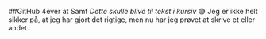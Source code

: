 ##GitHub 4ever at Samf
*Dette skulle blive til tekst i kursiv*
 :sweat_smile:
Jeg er ikke helt sikker på, at jeg har gjort det rigtige, men nu har jeg prøvet at skrive et eller andet.
